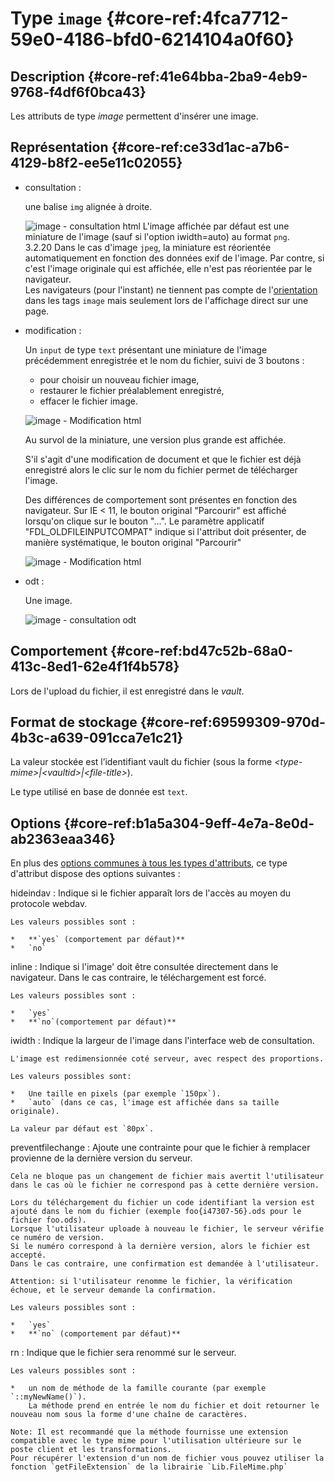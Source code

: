 # Type `image` {#core-ref:4fca7712-59e0-4186-bfd0-6214104a0f60}

## Description {#core-ref:41e64bba-2ba9-4eb9-9768-f4df6f0bca43}

Les attributs de type *image* permettent d'insérer une image.

## Représentation {#core-ref:ce33d1ac-a7b6-4129-b8f2-ee5e11c02055}

*   consultation :
    
    une balise `img` alignée à droite.
    
    ![ image - consultation html ](famille/attributs/image-consultation.png "image - Consultation html")
    L'image affichée par défaut est une miniature de l'image 
    (sauf si l'option iwidth=auto) au format `png`.  
    <span class="flag inline from release">3.2.20</span> Dans le cas d'image 
    `jpeg`, la miniature est réorientée automatiquement 
    en fonction des données exif de l'image. Par contre, si c'est l'image 
    originale qui est affichée, elle n'est pas réorientée par le navigateur.  
    Les navigateurs (pour l'instant) ne tiennent pas compte de
    l'[orientation][setimageorient] dans les tags `image` mais seulement lors
    de l'affichage direct sur une page.


*   modification :
    
    Un `input` de type `text` présentant une miniature de l'image précédemment
         enregistrée et le nom du fichier, suivi de 3 boutons :
    
    *   pour choisir un nouveau fichier image,
    *   restaurer le fichier préalablement enregistré, 
    *   effacer le fichier image.
    
    ![ image - Modification html ](famille/attributs/image-modification.png "image - Modification html")
    
    Au survol de la miniature, une version plus grande est affichée.
    
    S'il s'agit d'une modification de document et que le fichier est déjà 
    enregistré alors le clic sur le nom du fichier permet de télécharger l'image.
    
    Des différences de comportement sont présentes en fonction des navigateur.
    Sur IE < 11, le bouton original "Parcourir" est affiché lorsqu'on clique sur le bouton "...".
    Le paramètre applicatif "FDL_OLDFILEINPUTCOMPAT" indique si l'attribut doit présenter,
    de manière systématique, le bouton original "Parcourir"
    
    ![ image - Modification html ](famille/attributs/image-old-modification.png "image - Compatibilité Modification html")

*   odt :
    
    Une image.
    
    ![ image - consultation odt ](famille/attributs/image-odt.png "image - Consultation odt")

## Comportement {#core-ref:bd47c52b-68a0-413c-8ed1-62e4f1f4b578}

Lors de l'upload du fichier, il est enregistré dans le *vault*.

## Format de stockage {#core-ref:69599309-970d-4b3c-a639-091cca7e1c21}

La valeur stockée est l’identifiant vault du fichier 
(sous la forme *&lt;type-mime&gt;|&lt;vaultid&gt;|&lt;file-title&gt;*).

Le type utilisé en base de donnée est `text`. 

## Options {#core-ref:b1a5a304-9eff-4e7a-8e0d-ab2363eaa346}

En plus des [options communes à tous les types d'attributs][commonopt], ce type d'attribut dispose des options suivantes :

hideindav
:   Indique si le fichier apparaît lors de l'accès au moyen du protocole webdav.
    
    Les valeurs possibles sont :
    
    *   **`yes` (comportement par défaut)**
    *   `no`

inline
:   Indique si l'image' doit être consultée directement dans le navigateur.
    Dans le cas contraire, le téléchargement est forcé.
    
    Les valeurs possibles sont :
    
    *   `yes`
    *   **`no`(comportement par défaut)**

iwidth
:   Indique la largeur de l'image dans l'interface web de consultation.
    
    L'image est redimensionnée coté serveur, avec respect des proportions.
    
    Les valeurs possibles sont:
    
    *   Une taille en pixels (par exemple `150px`).
    *   `auto` (dans ce cas, l'image est affichée dans sa taille originale).
    
    La valeur par défaut est `80px`.

preventfilechange
:   Ajoute une contrainte pour que le fichier à remplacer provienne de la dernière version du serveur.
    
    Cela ne bloque pas un changement de fichier mais avertit l'utilisateur dans le cas où le fichier ne correspond pas à cette dernière version.
    
    Lors du téléchargement du fichier un code identifiant la version est ajouté dans le nom du fichier (exemple foo{i47307-56}.ods pour le fichier foo.ods).
    Lorsque l'utilisateur uploade à nouveau le fichier, le serveur vérifie ce numéro de version.
    Si le numéro correspond à la dernière version, alors le fichier est accepté.
    Dans le cas contraire, une confirmation est demandée à l'utilisateur.
    
    Attention: si l'utilisateur renomme le fichier, la vérification échoue, et le serveur demande la confirmation.
    
    Les valeurs possibles sont :
    
    *   `yes`
    *   **`no` (comportement par défaut)**

rn
:   Indique que le fichier sera renommé sur le serveur.
    
    Les valeurs possibles sont :
    
    *   un nom de méthode de la famille courante (par exemple `::myNewName()`).
        La méthode prend en entrée le nom du fichier et doit retourner le nouveau nom sous la forme d'une chaîne de caractères.
    
    Note: Il est recommandé que la méthode fournisse une extension compatible avec le type mime pour l'utilisation ultérieure sur le poste client et les transformations.
    Pour récupérer l'extension d'un nom de fichier vous pouvez utiliser la fonction `getFileExtension` de la librairie `Lib.FileMime.php`



<!-- links -->
[MDN_css_color_value]: https://developer.mozilla.org/en-US/docs/CSS/color_value "description du type css color sur MDN"
[MDN_css_length_value]: https://developer.mozilla.org/en-US/docs/CSS/length "description du type css length sur MDN"
[PHP_money_format]: http://php.net/manual/fr/function.money-format.php "documentation de money_format sur php.net"
[PHP_is_numeric]: php.net/manual/function.is-numeric.php "documentation sur php.net"
[CKEDITOR_home]: http://ckeditor.com/ "Site officiel de CKEditor"
[CKEDITOR_option]: http://docs.cksource.com/ckeditor_api/symbols/CKEDITOR.config.html "options de CKEDITOR"
[SORTTABLEJS_home]: http://www.kryogenix.org/code/browser/sorttable/ "site officiel de sorttable.js"
[JSCOLOR_home]: http://jscolor.com/ "site officiel de JSColor"
[JSCALENDAR_HOME]: http://www.dynarch.com/projects/calendar/old/ "site officiel de JSCalendar"
[odt_restrictions]: #core-ref:3742b35d-ddc0-440e-a0aa-08ea2faf0e46
[commonopt]:        #core-ref:16e19c90-3233-11e2-a58f-6b135c3a2496
[setimageorient]:   https://developer.mozilla.org/en-US/docs/Web/CSS/image-orientation "MDN : css image-orientation"